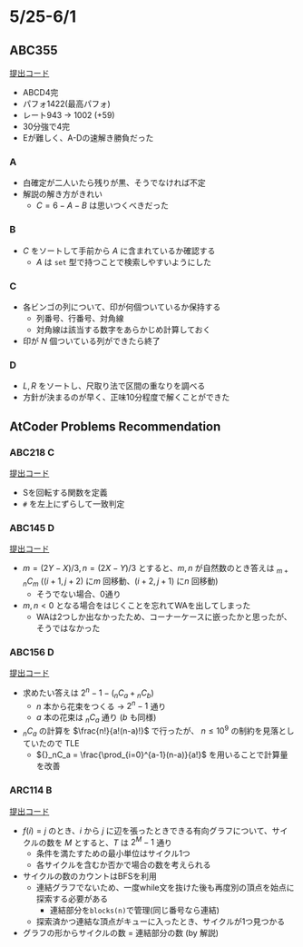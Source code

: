 # 5/25-6/1

## ABC355

[提出コード](https://atcoder.jp/contests/abc355/submissions?f.Task=&f.LanguageName=&f.Status=&f.User=dye8128)

- ABCD4完
- パフォ1422(最高パフォ)
- レート943 -> 1002 (+59)
- 30分強で4完
- Eが難しく、A-Dの速解き勝負だった

### A

- 白確定が二人いたら残りが黒、そうでなければ不定
- 解説の解き方がきれい
  - $C = 6-A-B$ は思いつくべきだった

### B

- $C$ をソートして手前から $A$ に含まれているか確認する
  - $A$ は `set` 型で持つことで検索しやすいようにした

### C

- 各ビンゴの列について、印が何個ついているか保持する
  - 列番号、行番号、対角線
  - 対角線は該当する数字をあらかじめ計算しておく
- 印が $N$ 個ついている列ができたら終了

### D

- $L, R$ をソートし、尺取り法で区間の重なりを調べる
- 方針が決まるのが早く、正味10分程度で解くことができた

## AtCoder Problems Recommendation

### ABC218 C

[提出コード](https://atcoder.jp/contests/abc218/submissions/53911353)

- Sを回転する関数を定義
- `#` を左上にずらして一致判定

### ABC145 D

[提出コード](https://atcoder.jp/contests/abc145/submissions/53935450)

- $m=(2Y-X)/3, n=(2X-Y)/3$ とすると、$m,n$ が自然数のとき答えは ${}_{m+n}C_{m}$ ($(i+1,j+2)$ に$m$ 回移動、$(i+2,j+1)$ に$n$ 回移動)
  - そうでない場合、0通り
- $m,n<0$ となる場合をはじくことを忘れてWAを出してしまった
  - WAは2つしか出なかったため、コーナーケースに嵌ったかと思ったが、そうではなかった

### ABC156 D

[提出コード](https://atcoder.jp/contests/abc156/submissions/54013760)

- 求めたい答えは $2^n-1-({}_nC_a+{}_nC_b)$
  - $n$ 本から花束をつくる -> $2^n-1$ 通り
  - $a$ 本の花束は ${}_nC_a$ 通り ($b$ も同様)
- ${}_nC_a$ の計算を $\frac{n!}{a!(n-a)!}$ で行ったが、 $n \le 10^9$ の制約を見落としていたので TLE
  - ${}_nC_a = \frac{\prod_{i=0}^{a-1}(n-a)}{a!}$ を用いることで計算量を改善

### ARC114 B

[提出コード](https://atcoder.jp/contests/arc114/submissions/54050943)

- $f(i)=j$ のとき、$i$ から $j$ に辺を張ったときできる有向グラフについて、サイクルの数を $M$ とすると、$T$ は $2^M-1$ 通り
  - 条件を満たすための最小単位はサイクル1つ
  - 各サイクルを含むか否かで場合の数を考えられる
- サイクルの数のカウントはBFSを利用
  - 連結グラフでないため、一度while文を抜けた後も再度別の頂点を始点に探索する必要がある
    - 連結部分を`blocks(n)`で管理(同じ番号なら連結)
  - 探索済かつ連結な頂点がキューに入ったとき、サイクルが1つ見つかる
- グラフの形からサイクルの数 = 連結部分の数 (by 解説)
